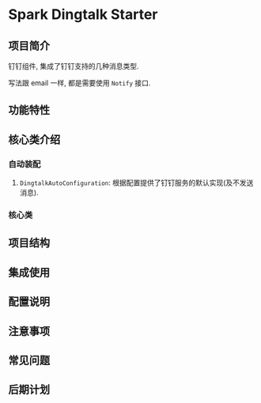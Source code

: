 # Spark Dingtalk Starter

## 项目简介

钉钉组件, 集成了钉钉支持的几种消息类型.

写法跟 email 一样, 都是需要使用 `Notify` 接口.

## 功能特性

## 核心类介绍

### 自动装配

1. `DingtalkAutoConfiguration`: 根据配置提供了钉钉服务的默认实现(及不发送消息).

### 核心类

## 项目结构

## 集成使用

## 配置说明

## 注意事项

## 常见问题

## 后期计划

